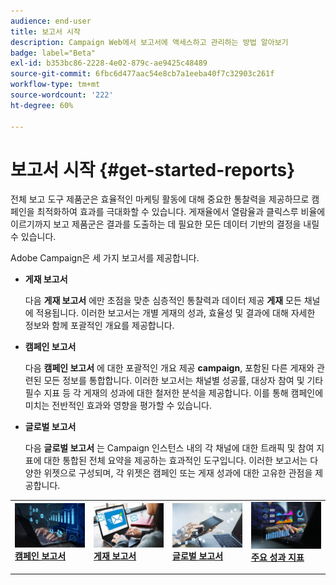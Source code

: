 ```yaml
---
audience: end-user
title: 보고서 시작
description: Campaign Web에서 보고서에 액세스하고 관리하는 방법 알아보기
badge: label="Beta"
exl-id: b353bc86-2228-4e02-879c-ae9425c48489
source-git-commit: 6fbc6d477aac54e8cb7a1eeba40f7c32903c261f
workflow-type: tm+mt
source-wordcount: '222'
ht-degree: 60%

---
```



# 보고서 시작 {#get-started-reports}

전체 보고 도구 제품군은 효율적인 마케팅 활동에 대해 중요한 통찰력을 제공하므로 캠페인을 최적화하여 효과를 극대화할 수 있습니다. 게재율에서 열람율과 클릭스루 비율에 이르기까지 보고 제품군은 결과를 도출하는 데 필요한 모든 데이터 기반의 결정을 내릴 수 있습니다.&#x200B;

Adobe Campaign은 세 가지 보고서를 제공합니다.

* **게재 보고서**

  다음 **게재 보고서** 에만 초점을 맞춘 심층적인 통찰력과 데이터 제공 **게재** 모든 채널에 적용됩니다. 이러한 보고서는 개별 게재의 성과, 효율성 및 결과에 대해 자세한 정보와 함께 포괄적인 개요를 제공합니다.


* **캠페인 보고서**

  다음 **캠페인 보고서** 에 대한 포괄적인 개요 제공 **campaign**, 포함된 다른 게재와 관련된 모든 정보를 통합합니다. 이러한 보고서는 채널별 성공률, 대상자 참여 및 기타 필수 지표 등 각 게재의 성과에 대한 철저한 분석을 제공합니다. 이를 통해 캠페인에 미치는 전반적인 효과와 영향을 평가할 수 있습니다.


* **글로벌 보고서**

  다음 **글로벌 보고서** 는 Campaign 인스턴스 내의 각 채널에 대한 트래픽 및 참여 지표에 대한 통합된 전체 요약을 제공하는 효과적인 도구입니다. 이러한 보고서는 다양한 위젯으로 구성되며, 각 위젯은 캠페인 또는 게재 성과에 대한 고유한 관점을 제공합니다.

<table style="table-layout:fixed"><tr style="border: 0;">
<td>
<a href="campaign-reports.md">
<img alt="유효성 검사" src="assets/do-not-localize/campaign_report.jpeg">
</a>
<div>
<a href="campaign-reports.md"><strong>캠페인 보고서</strong></a>
</div>
<p>
</td>
<td>
<a href="delivery-reports.md">
<img alt="리드" src="assets/do-not-localize/email_report.jpeg">
</a>
<div><a href="delivery-reports.md"><strong>게재 보고서</strong>
</div>
<p>
</td>
<td>
<a href="global-reports.md">
<img alt="저빈도" src="assets/do-not-localize/push_report.jpeg">
</a>
<div>
<a href="global-reports.md"><strong> 글로벌 보고서<strong></strong></a>
</div>
<p></td>
<td>
<a href="kpis.md">
<img alt="유효성 검사" src="assets/do-not-localize/kpis.jpeg">
</a>
<div>
<a href="kpis.md"><strong>주요 성과 지표</strong></a>
</div>
<p>
</td>
</tr></table>
